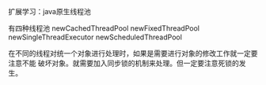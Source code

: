 扩展学习：java原生线程池


有四种线程池
newCachedThreadPool
newFixedThreadPool
newSingleThreadExecutor
newScheduledThreadPool

在不同的线程对统一个对象进行处理时，如果是需要进行对象的修改工作就一定要注意不能
破坏对象。就需要加入同步锁的机制来处理。但一定要注意死锁的发生。
